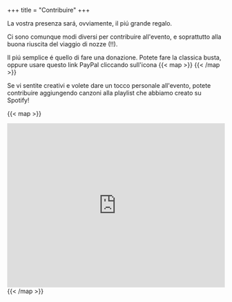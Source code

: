 +++
title = "Contribuire"
+++

La vostra presenza sará, ovviamente, il piú grande regalo. 

Ci sono comunque modi diversi per contribuire all'evento, e soprattutto alla buona riuscita del viaggio di nozze (!!). 

Il piú semplice é quello di fare una donazione. Potete fare la classica busta, oppure usare questo link PayPal cliccando sull'icona 
{{< map >}}
<span style="font-size: 24px; color: Dodgerblue;">
    <a href="https://paypal.me/pierpuce?country.x=IT&locale.x=it_IT"><i class='fa fa-paypal'></i></a>
</span>
{{< /map >}}

Se vi sentite creativi e volete dare un tocco personale all'evento, potete contribuire aggiungendo canzoni alla playlist che abbiamo creato su Spotify!

{{< map >}}
<iframe src="https://open.spotify.com/embed/playlist/3dZXcnPICr8kElA577QSXG?utm_source=generator&theme=0" width="100%" height="380" frameBorder="0" allowfullscreen="" allow="autoplay; clipboard-write; encrypted-media; fullscreen; picture-in-picture"></iframe>
{{< /map >}}